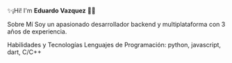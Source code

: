 ✨¡Hi! I'm **Eduardo Vazquez** 👋✨


Sobre Mí
Soy un apasionado desarrollador backend y multiplataforma con 3 años de experiencia.

Habilidades y Tecnologías
Lenguajes de Programación: python, javascript, dart, C/C++
<!-- [Imagen de perfil](URL de tu perfil en LinkedIn o portafolio personal)
 Me encanta [Menciona tus hobbies o intereses].
Frameworks y Bibliotecas: [Lista los frameworks y bibliotecas que usas]
Herramientas: [Lista las herramientas que conoces]
Otros: [Habilidades blandas, metodologías, etc.]
Proyectos Destacados
[Nombre del Proyecto 1]: Breve descripción del proyecto y enlace al repositorio (si es público).
[Nombre del Proyecto 2]: Breve descripción del proyecto y enlace al repositorio (si es público).
Contacto
Email: [Tu dirección de correo electrónico]
[LinkedIn/Portafolio/Sitio Web]: [Enlace a tu perfil en LinkedIn, portafolio personal o sitio web]
¡Hablemos!
¡Me encantaría colaborar en proyectos interesantes! No dudes en contactarme si tienes alguna pregunta o propuesta.

**eddkentuchi/eddkentuchi** is a ✨ _special_ ✨ repository because its `README.md` (this file) appears on your GitHub profile.

Here are some ideas to get you started:

- 🔭 I’m currently working on ...
- 🌱 I’m currently learning ...
- 👯 I’m looking to collaborate on ...
- 🤔 I’m looking for help with ...
- 💬 Ask me about ...
- 📫 How to reach me: ...
- 😄 Pronouns: ...
- ⚡ Fun fact: ...
-->
